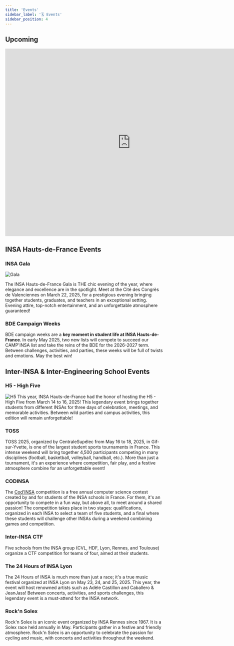 ```yaml
---
title: 'Events'
sidebar_label: '🗓️ Events'
sidebar_position: 4
---
```

## Upcoming

<iframe src="https://calendar.google.com/calendar/u/0/embed?color=%234986e7&color=%237bd148&color=%23b99aff&color=%23d06b64&color=%23f691b2&src=c_636fd23d7309e28f094f4faa8264c0db4362c6f9fa3c66169c631b154ccd6cba@group.calendar.google.com&src=c_8139ad11b8ad56b3fae6259fa6811b9a472e21e59d29bf41f74e2f2040dfd528@group.calendar.google.com&src=c_ba6390e875dffbc739525b202170ee48b518fe9bed0e35f1db320ba5add6a525@group.calendar.google.com&src=c_bdcbd9e5948133a0c84e8790e10e1f972bd8b714f203fa5b60b77873cd2d6c7b@group.calendar.google.com&src=c_c2197c247bfc828f36b8e97162aeaa0c43753676cc66e2245b06318fd38027ce@group.calendar.google.com" width="800" height="600" frameborder="0" scrolling="no"></iframe>


## INSA Hauts-de-France Events

### INSA Gala

![Gala](/img/bde/events/gala-insa-22-23.webp)

The INSA Hauts-de-France Gala is THE chic evening of the year, where elegance and excellence are in the spotlight. Meet at the Cité des Congrès de Valenciennes on March 22, 2025, for a prestigious evening bringing together students, graduates, and teachers in an exceptional setting. Evening attire, top-notch entertainment, and an unforgettable atmosphere guaranteed!

### BDE Campaign Weeks
BDE campaign weeks are a **key moment in student life at INSA Hauts-de-France**. In early May 2025, two new lists will compete to succeed our CAMP'INSA list and take the reins of the BDE for the 2026-2027 term. Between challenges, activities, and parties, these weeks will be full of twists and emotions. May the best win!

## Inter-INSA & Inter-Engineering School Events

### H5 - High Five

![H5](/img/bde/events/highfiverose.png)
This year, INSA Hauts-de-France had the honor of hosting the H5 - High Five from March 14 to 16, 2025! This legendary event brings together students from different INSAs for three days of celebration, meetings, and memorable activities. Between wild parties and campus activities, this edition will remain unforgettable!

### TOSS
TOSS 2025, organized by CentraleSupélec from May 16 to 18, 2025, in Gif-sur-Yvette, is one of the largest student sports tournaments in France. This intense weekend will bring together 4,500 participants competing in many disciplines (football, basketball, volleyball, handball, etc.). More than just a tournament, it's an experience where competition, fair play, and a festive atmosphere combine for an unforgettable event!

### CODINSA
The [Cod'INSA](https://codinsa.org) competition is a free annual computer science contest created by and for students of the INSA schools in France. For them, it's an opportunity to compete in a fun way, but above all, to meet around a shared passion! The competition takes place in two stages: qualifications, organized in each INSA to select a team of five students, and a final where these students will challenge other INSAs during a weekend combining games and competition.

### Inter-INSA CTF
Five schools from the INSA group (CVL, HDF, Lyon, Rennes, and Toulouse) organize a CTF competition for teams of four, aimed at their students.

### The 24 Hours of INSA Lyon
The 24 Hours of INSA is much more than just a race; it's a true music festival organized at INSA Lyon on May 23, 24, and 25, 2025. This year, the event will host renowned artists such as Adèle Castillon and Caballero & JeanJass! Between concerts, activities, and sports challenges, this legendary event is a must-attend for the INSA network.

### Rock'n Solex
Rock'n Solex is an iconic event organized by INSA Rennes since 1967. It is a Solex race held annually in May. Participants gather in a festive and friendly atmosphere. Rock'n Solex is an opportunity to celebrate the passion for cycling and music, with concerts and activities throughout the weekend.